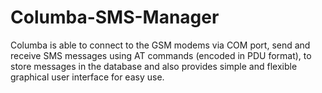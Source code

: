 # Columba-SMS-Manager
Columba is able to connect to the GSM modems via COM port, send and receive SMS messages using AT commands (encoded in PDU format), to store messages in the database and also provides simple and flexible graphical user interface for easy use.
